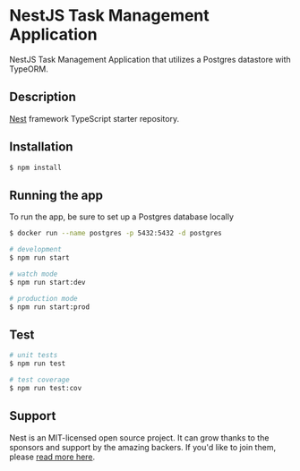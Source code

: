 # NestJS Task Management Application
NestJS Task Management Application that utilizes a Postgres datastore with TypeORM.

## Description

[Nest](https://github.com/nestjs/nest) framework TypeScript starter repository.

## Installation

```bash
$ npm install
```

## Running the app
To run the app, be sure to set up a Postgres database locally
```bash
$ docker run --name postgres -p 5432:5432 -d postgres
```

```bash
# development
$ npm run start

# watch mode
$ npm run start:dev

# production mode
$ npm run start:prod
```

## Test

```bash
# unit tests
$ npm run test

# test coverage
$ npm run test:cov
```

## Support

Nest is an MIT-licensed open source project. It can grow thanks to the sponsors and support by the amazing backers. If you'd like to join them, please [read more here](https://docs.nestjs.com/support).
